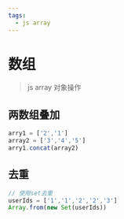 ```yaml
---
tags:
  - js array
---
```

# 数组
> js array 对象操作

## 两数组叠加
```javascript
arry1 = ['2','1']
array2 = ['3','4','5']
arry1.concat(array2)
```

## 去重
```javascript
// 使用set去重
userIds = ['1','1','2','2','3']
Array.from(new Set(userIds))
```
